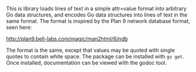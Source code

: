 This is library loads lines of text in a simple attr=value format into
arbitrary Go data structures, and encodes Go data structures into
lines of text in the same format. The format is inspired by the Plan 9
network database format, seen here:

http://plan9.bell-labs.com/magic/man2html/6/ndb

The format is the same, except that values may be quoted with single
quotes to contain white space. The package can be installed with `go get`.
Once installed, documentation can be viewed with the godoc tool.

